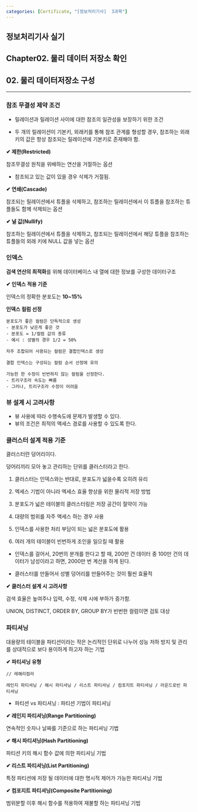```yaml
---
categories: [Certificate, "[정보처리기사]  3과목"]
---
```


## 정보처리기사 실기

## Chapter02. 물리 데이터 저장소 확인

## 02. 물리 데이터저장소 구성

<hr>

### 참조 무결성 제약 조건

- 릴레이션과 릴레이션 사이에 대한 참조의 일관성을 보장하기 위한 조건

- 두 개의 릴레이션이 기본키, 외래키를 통해 참조 관계를 형성할 경우, 참조하는 외래키의 값은 항상 참조되는 릴레이션에 기본키로 존재해야 함.

**✔ 제한(Restricted)**

참조무결성 원칙을 위배하는 연산을 거절하는 옵션

- 참조되고 있는 값이 있을 경우 삭제가 거절됨.

**✔ 연쇄(Cascade)**

참조되는 릴레이션에서 튜플을 삭제하고, 참조하는 릴레이션에서 이 튜플을 참조하는 튜플들도 함께 삭제되는 옵션

**✔ 널 값(Nullify)**

참조하는 릴레이션에서 튜플을 삭제하고, 참조되는 릴레이션에서 해당 튜플을 참조하는 튜플들의 외래 키에 NULL 값을 넣는 옵션

### 인덱스

**검색 연산의 최적화**를 위해 데이터베이스 내 열에 대한 정보를 구성한 데이터구조

**✔ 인덱스 적용 기준**

인덱스의 정확한 분포도는 **10~15%**


**인덱스 컬럼 선정**
```
분포도가 좋은 컬럼은 단독적으로 생성
- 분포도가 낮은게 좋은 것
- 분포도 = 1/컬럼 값의 종류
- 예시 : 성별의 경우 1/2 = 50%

자주 조합되어 사용되는 컬럼은 결합인덱스로 생성

결합 인덱스는 구성되는 컬럼 순서 선정에 유의

가능한 한 수정이 빈번하지 않는 컬럼을 선정한다. 
- 트리구조라 속도는 빠름 
- 그러나, 트리구조라 수정이 어려움
```

### 뷰 설계 시 고려사항

- 뷰 사용에 따라 수행속도에 문제가 발생할 수 있다.
- 뷰의 조건은 최적의 액세스 경로를 사용할 수 있도록 한다.

### 클러스터 설계 적용 기준

클러스터란 덩어리이다. 

덩어리끼리 모아 놓고 관리하는 단위를 클러스터라고 한다.

1. 클러스터는 인덱스와는 반대로, 분포도가 넓을수록 오히려 유리

2. 엑세스 기법이 아니라 엑세스 효율 향상을 위한 물리적 저장 방법

3. 분포도가 넓은 테이블의 클러스터링은 저장 공간이 절약이 가능

4. 대량의 범위를 자주 액세스 하는 경우 사용

5. 인덱스를 사용한 처리 부담이 되는 넓은 분포도에 활용

6. 여러 개의 테이블이 빈번하게 조인을 일으킬 때 활용

- 인덱스를 걸어서, 20번의 분개를 한다고 할 때, 200만 건 데이터 중 100만 건의 데이터가 남성이라고 하면, 2000만 번 계산을 하게 된다.

- 클러스터를 만들어서 성별 덩어리를 만들어주는 것이 훨씬 효율적

**✔ 클러스터 설계 시 고려사항**

검색 효율은 높여주나 입력, 수정, 삭제 시에 부하가 증가함.

UNION, DISTINCT, ORDER BY, GROUP BY가 빈번한 컬럼이면 검토 대상


### 파티셔닝

대용량의 테이블을 파티션이라는 작은 논리적인 단위로 나누어 성능 저하 방지 및 관리를 상대적으로 보다 용이하게 하고자 하는 기법

**✔ 파티셔닝 유형**

```
// 레해리컴라

레인지 파티셔닝 / 해시 파티셔닝 / 리스트 파티셔닝 / 컴포지트 파티셔닝 / 라운드로빈 파티셔닝
```

- 파티션 vs 파티셔닝 : 파티션 기법이 파티셔닝

**✔ 레인지 파티셔닝(Range Partitioning)**

연속적인 숫자나 날짜를 기준으로 하는 파티셔닝 기법

**✔ 해시 파티셔닝(Hash Partitioning)**

파티션 키의 해시 함수 값에 의한 파티셔닝 기법

**✔ 리스트 파티셔닝(List Partitioning)**

특정 파티션에 저장 될 데이터에 대한 명시적 제어가 가능한 파티셔닝 기법

**✔ 컴포지트 파티셔닝(Composite Partitioning)**

범위분할 이후 해시 함수를 적용하여 재불할 하는 파티셔닝 기법
